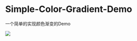 # Simple-Color-Gradient-Demo
一个简单的实现颜色渐变的Demo

![](https://github.com/SDJOden/Simple-Color-Gradient-Demo/blob/master/Demo.gif)
